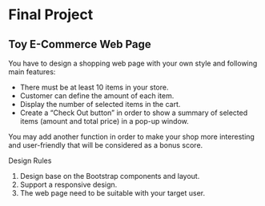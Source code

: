 # Final Project

## Toy E-Commerce Web Page

You have to design a shopping web page with your own style and following main features:

- There must be at least 10 items in your store.
- Customer can define the amount of each item.
- Display the number of selected items in the cart.
- Create a “Check Out button” in order to show a summary of selected items (amount and total price) in a pop-up window.

You may add another function in order to make your shop more interesting and user-friendly that will be considered as a bonus score.

Design Rules

1. Design base on the Bootstrap components and layout.
2. Support a responsive design.
3. The web page need to be suitable with your target user.
